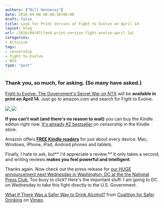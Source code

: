 ```yaml
---
authors: ["Bill Hennessy"]
date: 2016-04-08 00:46:38+00:00
draft: false
title: Look for Print Version of Fight to Evolve on April 14
layout: blog
url: /2016/04/07/look-print-version-fight-evolve-april-14/
categories:
- Activism
tags:
- censorship
- Fight to Evolve
- NTX
type: "post"
---
```


### **Thank you**, so much, for asking. (So many have asked.)



[Fight to Evolve: The Government's Secret War on NTX](https://www.amazon.com/Fight-To-Evolve-Governments-Secret-ebook/dp/B01DORSX0O/ref=zg_bs_157465011_2) will be **available in print on April 14**. Just go to amazon.com and search for Fight to Evolve.

[![](//ws-na.amazon-adsystem.com/widgets/q?_encoding=UTF8&ASIN=B01DORSX0O&Format=_SL250_&ID=AsinImage&MarketPlace=US&ServiceVersion=20070822&WS=1&tag=hennesssview-20)
](https://www.amazon.com/Fight-To-Evolve-Governments-Secret-ebook/dp/B01DORSX0O/ref=as_li_ss_il?ie=UTF8&linkCode=li3&tag=hennesssview-20&linkId=6d2d35997f4df8fdbf1161e081694011)![](//ir-na.amazon-adsystem.com/e/ir?t=hennesssview-20&l=li3&o=1&a=B01DORSX0O)

**If you can't wait (and there's no reason to wait)** you can buy the Kindle edition right now. [It's already #2 bestseller ](https://www.amazon.com/Fight-To-Evolve-Governments-Secret-ebook/dp/B01DORSX0O/ref=zg_bs_157465011_2)on censorship in the Kindle store.

Amazon offers [**FREE Kindle readers**](https://www.amazon.com/gp/digital/fiona/kcp-landing-page/ref=sv_kstore_4) for just about every device: Mac, Windows, iPhone, iPad, Android phones and tablets.

Finally, I hate to ask, but** I'd appreciate a review.** It only takes a second, and writing reviews **makes you feel powerful and intelligent**.

Thanks again. Now check out the press release for [our HUGE announcement next Wednesday in Washington, DC at the the National Press Club.](https://finance.yahoo.com/news/bellion-spirits-chigurupati-technologies-public-110300159.html;_ylt=AwrC0F_o_gZXzkIABzGTmYlQ;_ylu=X3oDMTByMDgyYjJiBGNvbG8DYmYxBHBvcwMyBHZ0aWQDBHNlYwNzYw--) Too busy to click? Here's the important stuff: I am going to DC on Wednesday to take this fight directly to the U.S. Government.



[What If There Was a Safer Way to Drink Alcohol?](https://vimeo.com/161300067) from [Coalition for Safer Drinking](https://vimeo.com/saferalcohol) on [Vimeo](https://vimeo.com).

